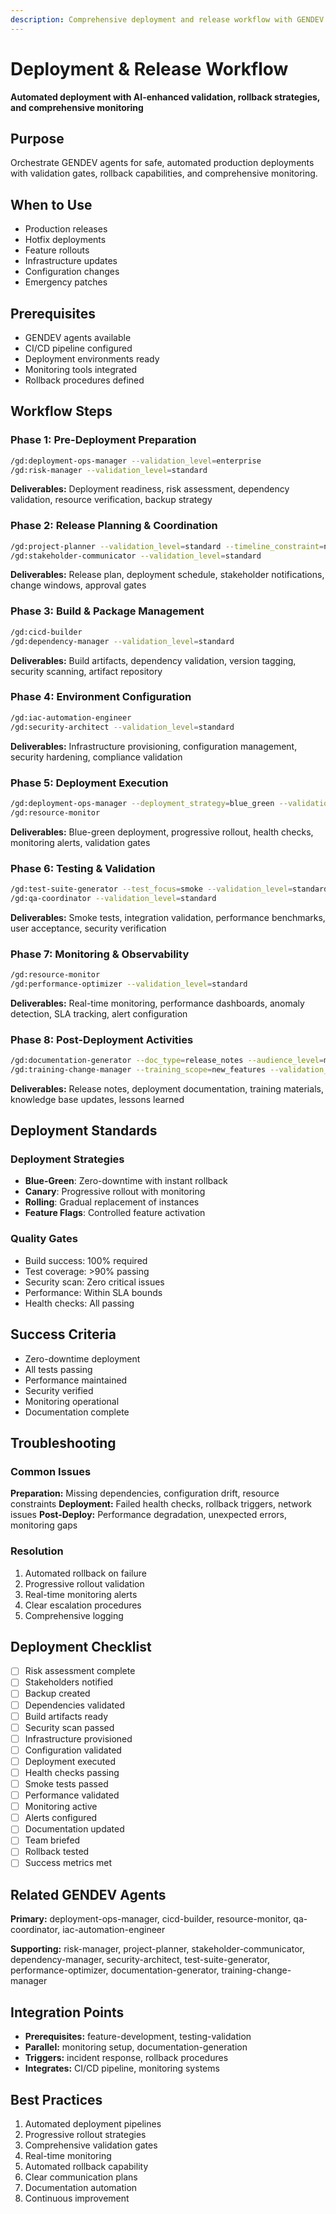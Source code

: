 ```yaml
---
description: Comprehensive deployment and release workflow with GENDEV agent orchestration for automated, safe, and monitored production deployments
---
```


# Deployment & Release Workflow

**Automated deployment with AI-enhanced validation, rollback strategies, and comprehensive monitoring**

## Purpose

Orchestrate GENDEV agents for safe, automated production deployments with validation gates, rollback capabilities, and comprehensive monitoring.

## When to Use

- Production releases
- Hotfix deployments
- Feature rollouts
- Infrastructure updates
- Configuration changes
- Emergency patches

## Prerequisites

- GENDEV agents available
- CI/CD pipeline configured
- Deployment environments ready
- Monitoring tools integrated
- Rollback procedures defined

## Workflow Steps

### Phase 1: Pre-Deployment Preparation

```bash
/gd:deployment-ops-manager --validation_level=enterprise
/gd:risk-manager --validation_level=standard
```

**Deliverables:** Deployment readiness, risk assessment, dependency validation, resource verification, backup strategy

### Phase 2: Release Planning & Coordination

```bash
/gd:project-planner --validation_level=standard --timeline_constraint=normal
/gd:stakeholder-communicator --validation_level=standard
```

**Deliverables:** Release plan, deployment schedule, stakeholder notifications, change windows, approval gates

### Phase 3: Build & Package Management

```bash
/gd:cicd-builder
/gd:dependency-manager --validation_level=standard
```

**Deliverables:** Build artifacts, dependency validation, version tagging, security scanning, artifact repository

### Phase 4: Environment Configuration

```bash
/gd:iac-automation-engineer
/gd:security-architect --validation_level=standard
```

**Deliverables:** Infrastructure provisioning, configuration management, security hardening, compliance validation

### Phase 5: Deployment Execution

```bash
/gd:deployment-ops-manager --deployment_strategy=blue_green --validation_level=standard
/gd:resource-monitor
```

**Deliverables:** Blue-green deployment, progressive rollout, health checks, monitoring alerts, validation gates

### Phase 6: Testing & Validation

```bash
/gd:test-suite-generator --test_focus=smoke --validation_level=standard
/gd:qa-coordinator --validation_level=standard
```

**Deliverables:** Smoke tests, integration validation, performance benchmarks, user acceptance, security verification

### Phase 7: Monitoring & Observability

```bash
/gd:resource-monitor
/gd:performance-optimizer --validation_level=standard
```

**Deliverables:** Real-time monitoring, performance dashboards, anomaly detection, SLA tracking, alert configuration

### Phase 8: Post-Deployment Activities

```bash
/gd:documentation-generator --doc_type=release_notes --audience_level=mixed --validation_level=standard
/gd:training-change-manager --training_scope=new_features --validation_level=standard
```

**Deliverables:** Release notes, deployment documentation, training materials, knowledge base updates, lessons learned

## Deployment Standards

### Deployment Strategies

- **Blue-Green**: Zero-downtime with instant rollback
- **Canary**: Progressive rollout with monitoring
- **Rolling**: Gradual replacement of instances
- **Feature Flags**: Controlled feature activation

### Quality Gates

- Build success: 100% required
- Test coverage: >90% passing
- Security scan: Zero critical issues
- Performance: Within SLA bounds
- Health checks: All passing

## Success Criteria

- Zero-downtime deployment
- All tests passing
- Performance maintained
- Security verified
- Monitoring operational
- Documentation complete

## Troubleshooting

### Common Issues

**Preparation:** Missing dependencies, configuration drift, resource constraints
**Deployment:** Failed health checks, rollback triggers, network issues
**Post-Deploy:** Performance degradation, unexpected errors, monitoring gaps

### Resolution

1. Automated rollback on failure
2. Progressive rollout validation
3. Real-time monitoring alerts
4. Clear escalation procedures
5. Comprehensive logging

## Deployment Checklist

- [ ] Risk assessment complete
- [ ] Stakeholders notified
- [ ] Backup created
- [ ] Dependencies validated
- [ ] Build artifacts ready
- [ ] Security scan passed
- [ ] Infrastructure provisioned
- [ ] Configuration validated
- [ ] Deployment executed
- [ ] Health checks passing
- [ ] Smoke tests passed
- [ ] Performance validated
- [ ] Monitoring active
- [ ] Alerts configured
- [ ] Documentation updated
- [ ] Team briefed
- [ ] Rollback tested
- [ ] Success metrics met

## Related GENDEV Agents

**Primary:** deployment-ops-manager, cicd-builder, resource-monitor, qa-coordinator, iac-automation-engineer

**Supporting:** risk-manager, project-planner, stakeholder-communicator, dependency-manager, security-architect, test-suite-generator, performance-optimizer, documentation-generator, training-change-manager

## Integration Points

- **Prerequisites:** feature-development, testing-validation
- **Parallel:** monitoring setup, documentation-generation
- **Triggers:** incident response, rollback procedures
- **Integrates:** CI/CD pipeline, monitoring systems

## Best Practices

1. Automated deployment pipelines
2. Progressive rollout strategies
3. Comprehensive validation gates
4. Real-time monitoring
5. Automated rollback capability
6. Clear communication plans
7. Documentation automation
8. Continuous improvement
